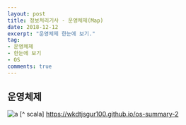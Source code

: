 ```yaml
---
layout: post
title: 정보처리기사 - 운영체제(Map)
date: 2018-12-12
excerpt: "운영체제 한눈에 보기."
tag: 
- 운영체제
- 한눈에 보기
- OS
comments: true
---
```

## 운영체제 

![a](https://user-images.githubusercontent.com/33630505/49868503-fcfbcf80-fe50-11e8-96b4-b53190939b71.jpg)
[^ scala] https://wkdtjsgur100.github.io/os-summary-2



